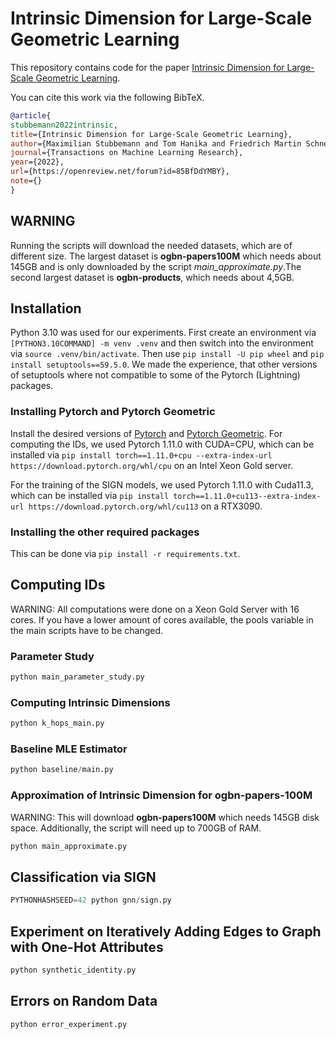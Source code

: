 # Intrinsic Dimension for Large-Scale Geometric Learning

This repository contains code for the paper [Intrinsic Dimension for Large-Scale Geometric Learning](https://openreview.net/forum?id=85BfDdYMBY).

You can cite this work via the following BibTeX.

```BibTeX
@article{
stubbemann2022intrinsic,
title={Intrinsic Dimension for Large-Scale Geometric Learning},
author={Maximilian Stubbemann and Tom Hanika and Friedrich Martin Schneider},
journal={Transactions on Machine Learning Research},
year={2022},
url={https://openreview.net/forum?id=85BfDdYMBY},
note={}
}
```
## WARNING

Running the scripts will download the needed datasets, which are of different size. 
The largest dataset is **ogbn-papers100M** which needs about 145GB and is only downloaded by the script *main_approximate.py*.The second largest dataset is **ogbn-products**, which needs about 4,5GB.

## Installation
Python 3.10 was used for our experiments.
First create an environment via `[PYTHON3.10COMMAND] -m venv .venv` and then switch into the environment via `source .venv/bin/activate`. Then use `pip install -U pip wheel` and `pip install setuptools==59.5.0`. We made the experience, that other versions of setuptools where not compatible to some of the Pytorch (Lightning) packages. 


### Installing Pytorch and Pytorch Geometric


Install the desired versions of [Pytorch](https://pytorch.org/get-started/locally/) and [Pytorch Geometric](https://pytorch-geometric.readthedocs.io/en/latest/notes/installation.html). For computing the IDs, we used Pytorch 1.11.0 with CUDA=CPU, which can be installed via `pip install torch==1.11.0+cpu --extra-index-url https://download.pytorch.org/whl/cpu` on an Intel Xeon Gold server. 

For the training of the SIGN models, we used Pytorch 1.11.0 with Cuda11.3, which can be installed via `pip install torch==1.11.0+cu113--extra-index-url https://download.pytorch.org/whl/cu113` on a RTX3090.

### Installing the other required packages

This can be done via `pip install -r requirements.txt`.

## Computing IDs

WARNING: All computations were done on a Xeon Gold Server with 16 cores. If you have a lower amount of cores available, the pools variable in the main scripts have to be changed.


### Parameter Study

```python
python main_parameter_study.py
```

### Computing Intrinsic Dimensions

```python
python k_hops_main.py
```

### Baseline MLE Estimator

```python
python baseline/main.py
```

### Approximation of Intrinsic Dimension for ogbn-papers-100M
WARNING: This will download **ogbn-papers100M** which needs 145GB disk space. Additionally, the script will need up to 700GB of RAM.

```python
python main_approximate.py
```


## Classification via SIGN

```python
PYTHONHASHSEED=42 python gnn/sign.py
```

## Experiment on Iteratively Adding Edges to Graph with One-Hot Attributes
```python
python synthetic_identity.py
```

## Errors on Random Data
```python
python error_experiment.py
```

